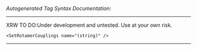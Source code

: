 _Autogenerated Tag Syntax Documentation:_

---
XRW TO DO:Under development and untested. Use at your own risk.

```
<SetRotamerCouplings name="(string)" />
```



---
